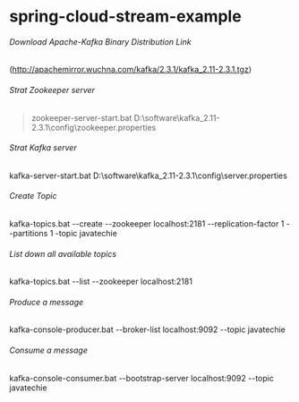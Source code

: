# spring-cloud-stream-example

###### Download Apache-Kafka Binary Distribution Link 
(http://apachemirror.wuchna.com/kafka/2.3.1/kafka_2.11-2.3.1.tgz)

###### Strat Zookeeper server
> zookeeper-server-start.bat D:\software\kafka_2.11-2.3.1\config\zookeeper.properties

###### Strat Kafka server 
kafka-server-start.bat D:\software\kafka_2.11-2.3.1\config\server.properties

###### Create Topic
kafka-topics.bat --create --zookeeper localhost:2181 --replication-factor 1 --partitions 1 -topic javatechie

###### List down all available topics
kafka-topics.bat --list --zookeeper localhost:2181

###### Produce a message
kafka-console-producer.bat --broker-list localhost:9092 --topic javatechie

###### Consume a message
kafka-console-consumer.bat --bootstrap-server localhost:9092 --topic javatechie
